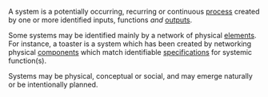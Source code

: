 A system is a potentially occurring, recurring or continuous [process](https://github.com/gcassel/Modular-Organization-Terminology/blob/master/terms/process.md) created by one or more identified inputs, functions *and* [outputs](https://github.com/gcassel/Modular-Organization-Terminology/blob/master/terms/output.md).

Some systems may be identified mainly by a network of physical [elements](https://github.com/gcassel/Modular-Organization-Terminology/blob/master/terms/element.md).  For instance, a toaster is a system which has been created by networking physical [components](https://github.com/gcassel/Modular-Organization-Terminology/blob/master/terms/component.md) which match identifiable [specifications](https://github.com/gcassel/Modular-Organization-Terminology/blob/master/terms/specification.md) for systemic function(s).

Systems may be physical, conceptual or social, and may emerge naturally or be intentionally planned. 
